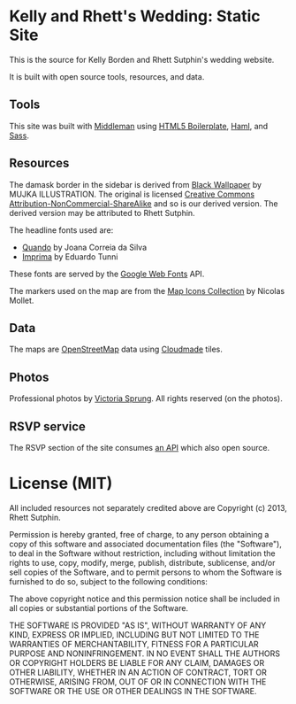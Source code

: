 # Kelly and Rhett's Wedding: Static Site

This is the source for Kelly Borden and Rhett Sutphin's wedding website.

It is built with open source tools, resources, and data.

## Tools

This site was built with [Middleman][] using [HTML5 Boilerplate][], [Haml][], and
[Sass][].

[Middleman]: http://middlemanapp.com/
[HTML5 Boilerplate]: http://html5boilerplate.com/
[HAML]: http://haml.info/
[Sass]: http://sass-lang.com/

## Resources

The damask border in the sidebar is derived from
[Black Wallpaper][] by MUJKA ILLUSTRATION. The original is licensed
[Creative Commons Attribution-NonCommercial-ShareAlike][CC-BY-NC-SA] and so is
our derived version. The derived version may be attributed to
Rhett Sutphin.

[Black Wallpaper]: http://qvectors.net/misc-vectors/black-wallpaper-vecto/
[CC-BY-NC-SA]: http://creativecommons.org/licenses/by-nc-sa/3.0/

The headline fonts used are:

* [Quando][] by Joana Correia da Silva
* [Imprima][] by Eduardo Tunni

These fonts are served by the [Google Web Fonts][] API.

[Quando]: http://www.google.com/webfonts/specimen/Quando
[Imprima]: http://www.google.com/webfonts/specimen/Imprima
[Google Web Fonts]: http://www.google.com/webfonts/

The markers used on the map are from the [Map Icons Collection][mapicons] by
Nicolas Mollet.

[mapicons]: http://mapicons.nicolasmollet.com/

## Data

The maps are [OpenStreetMap][osm] data using [Cloudmade][] tiles.

[osm]: http://www.openstreetmap.org/
[Cloudmade]: http://leaflet.cloudmade.com/
[cta-data]: http://geocommons.com/overlays/96991

## Photos

Professional photos by [Victoria Sprung][sprung]. All rights reserved (on the
photos).

[sprung]: http://sprungphoto.com/

## RSVP service

The RSVP section of the site consumes [an API][rsvp-api] which also open source.

[rsvp-api]: https://github.com/rsutphin/mrandmrs-rsvp-api

# License (MIT)

All included resources not separately credited above are Copyright (c) 2013,
Rhett Sutphin.

Permission is hereby granted, free of charge, to any person obtaining a copy of
this software and associated documentation files (the "Software"), to deal in
the Software without restriction, including without limitation the rights to
use, copy, modify, merge, publish, distribute, sublicense, and/or sell copies of
the Software, and to permit persons to whom the Software is furnished to do so,
subject to the following conditions:

The above copyright notice and this permission notice shall be included in all
copies or substantial portions of the Software.

THE SOFTWARE IS PROVIDED "AS IS", WITHOUT WARRANTY OF ANY KIND, EXPRESS OR
IMPLIED, INCLUDING BUT NOT LIMITED TO THE WARRANTIES OF MERCHANTABILITY, FITNESS
FOR A PARTICULAR PURPOSE AND NONINFRINGEMENT. IN NO EVENT SHALL THE AUTHORS OR
COPYRIGHT HOLDERS BE LIABLE FOR ANY CLAIM, DAMAGES OR OTHER LIABILITY, WHETHER
IN AN ACTION OF CONTRACT, TORT OR OTHERWISE, ARISING FROM, OUT OF OR IN
CONNECTION WITH THE SOFTWARE OR THE USE OR OTHER DEALINGS IN THE SOFTWARE.
